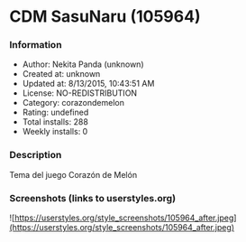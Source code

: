 # CDM SasuNaru (105964)

### Information
- Author: Nekita Panda (unknown)
- Created at: unknown
- Updated at: 8/13/2015, 10:43:51 AM
- License: NO-REDISTRIBUTION
- Category: corazondemelon
- Rating: undefined
- Total installs: 288
- Weekly installs: 0


### Description
Tema del juego Corazón de Melón


### Screenshots (links to userstyles.org)
![https://userstyles.org/style_screenshots/105964_after.jpeg](https://userstyles.org/style_screenshots/105964_after.jpeg)


